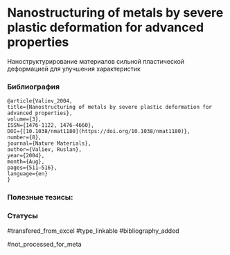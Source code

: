 # Nanostructuring of metals by severe plastic deformation for advanced properties
 
Наноструктурирование материалов сильной пластической деформацией для улучшения характеристик

### Библиография
```
@article{Valiev_2004,
title={Nanostructuring of metals by severe plastic deformation for advanced properties},
volume={3},
ISSN={1476-1122, 1476-4660},
DOI={[10.1038/nmat1180](https://doi.org/10.1038/nmat1180)},
number={8},
journal={Nature Materials},
author={Valiev, Ruslan},
year={2004},
month={Aug},
pages={511–516},
language={en}
}
```

### Полезные тезисы:

### Статусы
#transfered_from_excel 
#type_linkable 
#bibliography_added

#not_processed_for_meta
